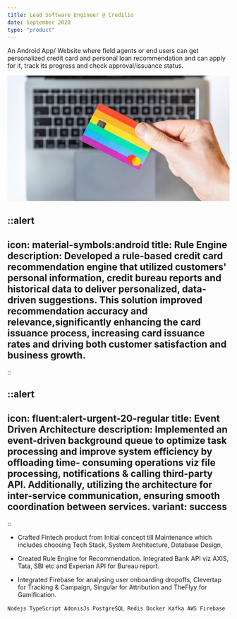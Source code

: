 ```yaml
---
title: Lead Software Engineer @ Credilio
date: September 2020
type: "product"
---
```


An Android App/ Website where field agents or end users can get personalized credit card and personal loan recommendation and can apply for it, track its progress and check approval/issuance status.

[![credilio-banner](/credilio-card.jpg)](https://www.credilio.in)

::alert
---
icon: material-symbols:android
title: Rule Engine
description: Developed a rule-based credit card recommendation engine that utilized customers' personal information, credit bureau reports and historical data to deliver personalized, data-driven suggestions. This solution improved recommendation accuracy and relevance,significantly enhancing the card issuance process, increasing card issuance rates and driving both customer satisfaction and business growth.
---
::

::alert
---
icon: fluent:alert-urgent-20-regular
title: Event Driven Architecture
description: Implemented an event-driven background queue to optimize task processing and improve system efficiency by offloading time- consuming operations viz file processing, notifications & calling third-party API. Additionally, utilizing the architecture for inter-service communication, ensuring smooth coordination between services. 
variant: success
---
::

- Crafted Fintech product from Initial concept till Maintenance which includes choosing Tech Stack, System Architecture, Database Design,

- Created Rule Engine for Recommendation. Integrated Bank API viz AXIS, Tata, SBI etc and Experian API for Bureau report.

- Integrated Firebase for analysing user onboarding dropoffs, Clevertap for Tracking & Campaign, Singular for Attribution and TheFlyy for Gamification.

```md
Nodejs TypeScript AdonisJs PostgreSQL Redis Docker Kafka AWS Firebase
```